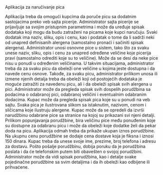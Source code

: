 Aplikacija za naručivanje pica

Aplikacija treba da omogući kupcima da poruče picu sa dodatnim sastojacima preko veb sajta picerije. Administrator sajta picerije se prijavljuje sa svojim pristupnim parametrima i može da uređuje spisak dodataka koji mogu da budu zatraženi na picama koje kupci naručuju. Svaki dodatak ima naziv, sliku, opis i cenu, kao i podatak o tome da li sadrži neki od unapred definisanih alergena (samostalno pronaći i sačiniti spisak alergena). Administrator unosi osnovne pice u sistem, tako što za svaku unese naziv, sliku, opis i cenu za unapred određene veličine koje picerija pravi (samostalno odrediti koje su to veličine). Može da se desi da neke pice nisu u ponudi u određenim veličinama. U takvim situacijama, administrator treba da za svaku picu da obeleži one veličine u kojima jeste dostupna i da navede cenu osnove. Takođe, za svaku picu, administrator prilikom unosa ili izmene njenih detalja treba da obeleži koji od postojećih dodataka je moguće zatražiti za navedenu picu, ali i da obeleži spisak svih alergena u pici. Administrator može da pregleda spisak svih dospelih porudžbina sa podacima o odabranoj pici, odabranoj veličini i eventualnim odabranim dodacima. Kupac može da pregleda spisak pica koje su u ponudi na veb sajtu. Svaka pica je ilustrovana slikom sa istaknutim, nazivom, cenom i sličicama koje ilustruju alergene. Kupac može da se opredeli da izvrši narudžbinu odabrane pice sa stranice na kojoj su prikazani svi njeni detalji. Prilikom popunjavanja porudžbine, bira veličinu pice među ponuđenim koje su dostupne za odabranu picu i može da obeleži koje dodatke želi da pekar doda na picu. Aplikacija odmah treba da prikaže ukupan iznos porudžbine. Na ukupnu cenu porudžbine se dodaje cena dostave koja je fiksna i iznosi 150 dinara. Kupac treba da unese svoje ime, prezime, broj telefona i adresu za dostavu. Pošto pošalje porudžbinu, dobija poruku da je porudžbina poslata i da će telefonskim putem biti obavešten o svojoj porudžbini. Administrator može da vidi spisak porudžbina, kao i detalje svake pojedinačne porudžbine sa svim detaljima i da ih obeleži kao odbijene ili prihvaćene.